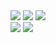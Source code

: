 <div class="photos-page">
	<div class="img-list">
		<div class="img-column">
			<img src="https://s1.ax1x.com/2022/11/16/zVRTdH.jpg"></a>
			<img src="https://s1.ax1x.com/2022/11/16/zVRTdH.jpg"></a>
			<img src="https://s1.ax1x.com/2022/11/16/zVRTdH.jpg"></a>
		</div>
		<div class="img2-column">
			<img src="https://s1.ax1x.com/2022/11/16/zVRTdH.jpg"></a>		
			<img src="https://s1.ax1x.com/2022/11/16/zVRTdH.jpg"></a>
		</div>
	</div>
</div>